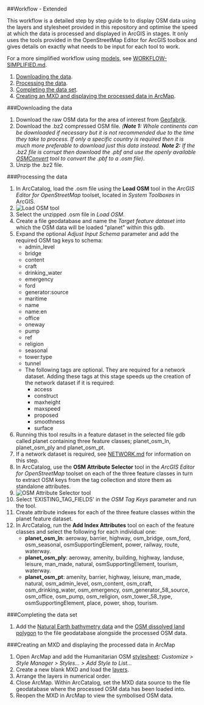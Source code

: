 ##Workflow - Extended

This workflow is a detailed step by step guide to to display OSM data using the layers and stylesheet provided in this repository and optimise the speed at which the data is processed and displayed in ArcGIS in stages. It only uses the tools provided in the OpenStreetMap Editor for ArcGIS toolbox and gives details on exactly what needs to be input for each tool to work.

For a more simplified workflow using [models](https://github.com/GASCUK/OpenStreetMap-ArcGIS/tree/master/Models), see [WORKFLOW-SIMPLIFIED.md](https://github.com/GASCUK/OpenStreetMap-ArcGIS/blob/master/Resources/WORKFLOW-SIMPLIFIED.md).

1. [Downloading the data](https://github.com/GASCUK/OpenStreetMap-ArcGIS/blob/master/Resources/WORKFLOW-EXTENDED.md#downloading-the-data).
2. [Processing the data](https://github.com/GASCUK/OpenStreetMap-ArcGIS/blob/master/Resources/WORKFLOW-EXTENDED.md#processing-the-data).
3. [Completing the data set](https://github.com/GASCUK/OpenStreetMap-ArcGIS/blob/master/Resources/WORKFLOW-EXTENDED.md#completing-the-data-set).
4. [Creating an MXD and displaying the processed data in ArcMap](https://github.com/GASCUK/OpenStreetMap-ArcGIS/blob/master/Resources/WORKFLOW-EXTENDED.md#creating-an-mxd-and-displaying-the-processed-data-in-arcmap).

###Downloading the data

1. Download the raw OSM data for the area of interest from [Geofabrik](http://download.geofabrik.de/). 
 1. Download the .bz2 compressed OSM file. _(**Note 1:** Whole continents can be downloaded if necessary but it is not recommended due to the time they take to process. If only a specific country is required then it is much more preferable to download just this data instead. **Note 2:** If the .bz2 file is corrupt then download the .pbf and use the openly available [OSMConvert](http://wiki.openstreetmap.org/wiki/Osmconvert) tool to convert the .pbf to a .osm file)_.
 2. Unzip the .bz2 file.

###Processing the data

1. In ArcCatalog, load the .osm file using the **Load OSM** tool in the *ArcGIS Editor for OpenStreetMap* toolset, located in *System Toolboxes* in ArcGIS.
 1. ![Load OSM tool](https://raw.githubusercontent.com/GASCUK/OpenStreetMap-ArcGIS/master/Images/LoadOSMFile.png)
 2. Select the unzipped .osm file in *Load OSM*.
 3. Create a file geodatabase and name the *Target feature dataset* into which the OSM data will be loaded "planet" within this gdb.
 4. Expand the optional *Adjust Input Schema* parameter and add the required OSM tag keys to schema:
    * admin_level
    * bridge
    * content
    * craft
    * drinking_water
    * emergency
    * ford
    * generator:source
    * maritime
    * name
    * name:en
    * office
    * oneway
    * pump
    * ref
    * religion
    * seasonal
    * tower:type
    * tunnel
    * The following tags are optional. They are required for a network dataset. Adding these tags at this stage speeds up the creation of the network dataset if it is required:
      * access
      * construct
      * maxheight
      * maxspeed
      * proposed
      * smoothness
      * surface
 5. Running this tool results in a feature dataset in the selected file gdb called planet containing three feature classes; planet_osm_ln, planet_osm_ply and planet_osm_pt.
3. If a network dataset is required, see [NETWORK.md](https://github.com/GASCUK/OpenStreetMap-ArcGIS/blob/master/Resources/NETWORK.md) for information on this step.
4. In ArcCatalog, use the **OSM Attribute Selector** tool in the *ArcGIS Editor for OpenStreetMap* toolset on each of the three feature classes in turn to extract OSM keys from the tag collection and store them as standalone attributes.
 1. ![OSM Attribute Selector tool](https://raw.githubusercontent.com/GASCUK/OpenStreetMap-ArcGIS/master/Images/OSMAttributeSelector.png)
 2. Select 'EXISTING_TAG_FIELDS' in the *OSM Tag Keys* parameter and run the tool.
5. Create attribute indexes for each of the three feature classes within the planet feature dataset.
 1. In ArcCatalog, run the **Add Index Attributes** tool on each of the feature classes and select the following for each individual one:
       * **planet_osm_ln**: aeroway, barrier, highway, osm_bridge, osm_ford, osm_seasonal, osmSupportingElement, power, railway, route, waterway.
       * **planet_osm_ply**: aeroway, amenity, building, highway, landuse, leisure, man_made, natural, osmSupportingElement, tourism, waterway.
       * **planet_osm_pt**: amenity, barrier, highway, leisure, man_made, natural, osm_admin_level, osm_content, osm_craft, osm_drinking_water, osm_emergency, osm_generator_58_source, osm_office, osm_pump, osm_religion, osm_tower_58_type, osmSupportingElement, place, power, shop, tourism.

###Completing the data set
1. Add the [Natural Earth bathymetry data](https://github.com/GASCUK/OpenStreetMap-ArcGIS/blob/master/Data/README.md) and the [OSM dissolved land polygon](https://github.com/GASCUK/OpenStreetMap-ArcGIS/blob/master/Data/README.md) to the file geodatabase alongside the processed OSM data.

###Creating an MXD and displaying the processed data in ArcMap
1. Open ArcMap and add the Humanitarian OSM [stylesheet](https://github.com/GASCUK/OpenStreetMap-ArcGIS/tree/master/Styles): *Customize > Style Manager > Styles... > Add Style to List...*
2. Create a new blank MXD and load the [layers](https://github.com/GASCUK/OpenStreetMap-ArcGIS/tree/master/Layers).
2. Arrange the layers in numerical order.
3. Close ArcMap. Within ArcCatalog, set the MXD data source to the file geodatabase where the processed OSM data has been loaded into.
4. Reopen the MXD in ArcMap to view the symbolised OSM data.
